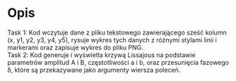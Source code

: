 # Opis
Task 1: Kod wczytuje dane z pliku tekstowego zawierającego sześć kolumn (x, y1, y2, y3, y4, y5), rysuje wykres tych danych z różnymi stylami linii i markerami oraz zapisuje wykres do pliku PNG. <br />
Task 2: Kod generuje i wyświetla krzywą Lissajous na podstawie parametrów amplitud A i B, częstotliwości a i b, oraz przesunięcia fazowego δ, które są przekazywane jako argumenty wiersza poleceń.<br />
